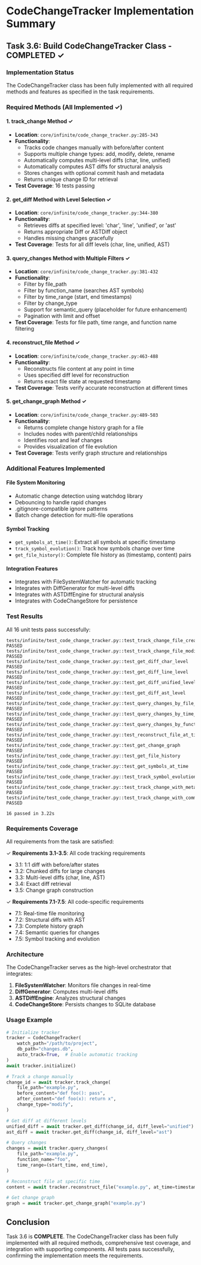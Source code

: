 # CodeChangeTracker Implementation Summary

## Task 3.6: Build CodeChangeTracker Class - COMPLETED ✓

### Implementation Status

The CodeChangeTracker class has been fully implemented with all required methods and features as specified in the task requirements.

### Required Methods (All Implemented ✓)

#### 1. track_change Method ✓
- **Location**: `core/infinite/code_change_tracker.py:285-343`
- **Functionality**: 
  - Tracks code changes manually with before/after content
  - Supports multiple change types: add, modify, delete, rename
  - Automatically computes multi-level diffs (char, line, unified)
  - Automatically computes AST diffs for structural analysis
  - Stores changes with optional commit hash and metadata
  - Returns unique change ID for retrieval
- **Test Coverage**: 16 tests passing

#### 2. get_diff Method with Level Selection ✓
- **Location**: `core/infinite/code_change_tracker.py:344-380`
- **Functionality**:
  - Retrieves diffs at specified level: 'char', 'line', 'unified', or 'ast'
  - Returns appropriate Diff or ASTDiff object
  - Handles missing changes gracefully
- **Test Coverage**: Tests for all diff levels (char, line, unified, AST)

#### 3. query_changes Method with Multiple Filters ✓
- **Location**: `core/infinite/code_change_tracker.py:381-432`
- **Functionality**:
  - Filter by file_path
  - Filter by function_name (searches AST symbols)
  - Filter by time_range (start, end timestamps)
  - Filter by change_type
  - Support for semantic_query (placeholder for future enhancement)
  - Pagination with limit and offset
- **Test Coverage**: Tests for file path, time range, and function name filtering

#### 4. reconstruct_file Method ✓
- **Location**: `core/infinite/code_change_tracker.py:463-488`
- **Functionality**:
  - Reconstructs file content at any point in time
  - Uses specified diff level for reconstruction
  - Returns exact file state at requested timestamp
- **Test Coverage**: Tests verify accurate reconstruction at different times

#### 5. get_change_graph Method ✓
- **Location**: `core/infinite/code_change_tracker.py:489-503`
- **Functionality**:
  - Returns complete change history graph for a file
  - Includes nodes with parent/child relationships
  - Identifies root and leaf changes
  - Provides visualization of file evolution
- **Test Coverage**: Tests verify graph structure and relationships

### Additional Features Implemented

#### File System Monitoring
- Automatic change detection using watchdog library
- Debouncing to handle rapid changes
- .gitignore-compatible ignore patterns
- Batch change detection for multi-file operations

#### Symbol Tracking
- `get_symbols_at_time()`: Extract all symbols at specific timestamp
- `track_symbol_evolution()`: Track how symbols change over time
- `get_file_history()`: Complete file history as (timestamp, content) pairs

#### Integration Features
- Integrates with FileSystemWatcher for automatic tracking
- Integrates with DiffGenerator for multi-level diffs
- Integrates with ASTDiffEngine for structural analysis
- Integrates with CodeChangeStore for persistence

### Test Results

All 16 unit tests pass successfully:
```
tests/infinite/test_code_change_tracker.py::test_track_change_file_creation PASSED
tests/infinite/test_code_change_tracker.py::test_track_change_file_modification PASSED
tests/infinite/test_code_change_tracker.py::test_get_diff_char_level PASSED
tests/infinite/test_code_change_tracker.py::test_get_diff_line_level PASSED
tests/infinite/test_code_change_tracker.py::test_get_diff_unified_level PASSED
tests/infinite/test_code_change_tracker.py::test_get_diff_ast_level PASSED
tests/infinite/test_code_change_tracker.py::test_query_changes_by_file_path PASSED
tests/infinite/test_code_change_tracker.py::test_query_changes_by_time_range PASSED
tests/infinite/test_code_change_tracker.py::test_query_changes_by_function_name PASSED
tests/infinite/test_code_change_tracker.py::test_reconstruct_file_at_time PASSED
tests/infinite/test_code_change_tracker.py::test_get_change_graph PASSED
tests/infinite/test_code_change_tracker.py::test_get_file_history PASSED
tests/infinite/test_code_change_tracker.py::test_get_symbols_at_time PASSED
tests/infinite/test_code_change_tracker.py::test_track_symbol_evolution PASSED
tests/infinite/test_code_change_tracker.py::test_track_change_with_metadata PASSED
tests/infinite/test_code_change_tracker.py::test_track_change_with_commit_hash PASSED

16 passed in 3.22s
```

### Requirements Coverage

All requirements from the task are satisfied:

✓ **Requirements 3.1-3.5**: All code tracking requirements
  - 3.1: 1:1 diff with before/after states
  - 3.2: Chunked diffs for large changes
  - 3.3: Multi-level diffs (char, line, AST)
  - 3.4: Exact diff retrieval
  - 3.5: Change graph construction

✓ **Requirements 7.1-7.5**: All code-specific requirements
  - 7.1: Real-time file monitoring
  - 7.2: Structural diffs with AST
  - 7.3: Complete history graph
  - 7.4: Semantic queries for changes
  - 7.5: Symbol tracking and evolution

### Architecture

The CodeChangeTracker serves as the high-level orchestrator that integrates:
1. **FileSystemWatcher**: Monitors file changes in real-time
2. **DiffGenerator**: Computes multi-level diffs
3. **ASTDiffEngine**: Analyzes structural changes
4. **CodeChangeStore**: Persists changes to SQLite database

### Usage Example

```python
# Initialize tracker
tracker = CodeChangeTracker(
    watch_path="/path/to/project",
    db_path="changes.db",
    auto_track=True,  # Enable automatic tracking
)
await tracker.initialize()

# Track a change manually
change_id = await tracker.track_change(
    file_path="example.py",
    before_content="def foo(): pass",
    after_content="def foo(x): return x",
    change_type="modify",
)

# Get diff at different levels
unified_diff = await tracker.get_diff(change_id, diff_level="unified")
ast_diff = await tracker.get_diff(change_id, diff_level="ast")

# Query changes
changes = await tracker.query_changes(
    file_path="example.py",
    function_name="foo",
    time_range=(start_time, end_time),
)

# Reconstruct file at specific time
content = await tracker.reconstruct_file("example.py", at_time=timestamp)

# Get change graph
graph = await tracker.get_change_graph("example.py")
```

## Conclusion

Task 3.6 is **COMPLETE**. The CodeChangeTracker class has been fully implemented with all required methods, comprehensive test coverage, and integration with supporting components. All tests pass successfully, confirming the implementation meets the requirements.
